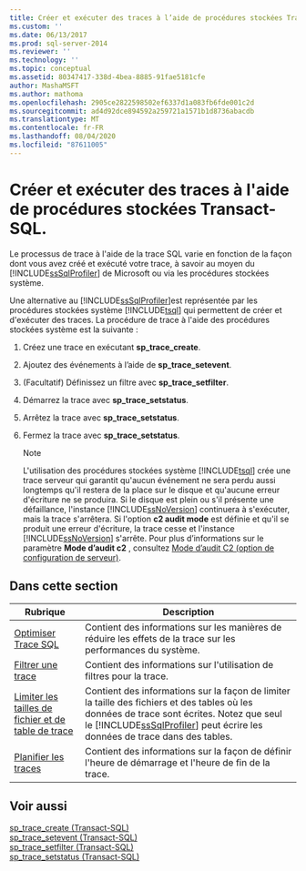 ```yaml
---
title: Créer et exécuter des traces à l’aide de procédures stockées Transact-SQL | Microsoft Docs
ms.custom: ''
ms.date: 06/13/2017
ms.prod: sql-server-2014
ms.reviewer: ''
ms.technology: ''
ms.topic: conceptual
ms.assetid: 80347417-338d-4bea-8885-91fae5181cfe
author: MashaMSFT
ms.author: mathoma
ms.openlocfilehash: 2905ce2822598502ef6337d1a083fb6fde001c2d
ms.sourcegitcommit: ad4d92dce894592a259721a1571b1d8736abacdb
ms.translationtype: MT
ms.contentlocale: fr-FR
ms.lasthandoff: 08/04/2020
ms.locfileid: "87611005"
---
```

# <a name="create-and-run-traces-using-transact-sql-stored-procedures"></a>Créer et exécuter des traces à l'aide de procédures stockées Transact-SQL.
  Le processus de trace à l'aide de la trace SQL varie en fonction de la façon dont vous avez créé et exécuté votre trace, à savoir au moyen du [!INCLUDE[ssSqlProfiler](../../includes/sssqlprofiler-md.md)] de Microsoft ou via les procédures stockées système.  
  
 Une alternative au [!INCLUDE[ssSqlProfiler](../../includes/sssqlprofiler-md.md)]est représentée par les procédures stockées système [!INCLUDE[tsql](../../includes/tsql-md.md)] qui permettent de créer et d'exécuter des traces. La procédure de trace à l'aide des procédures stockées système est la suivante :  
  
1.  Créez une trace en exécutant **sp_trace_create**.  
  
2.  Ajoutez des événements à l’aide de **sp_trace_setevent**.  
  
3.  (Facultatif) Définissez un filtre avec **sp_trace_setfilter**.  
  
4.  Démarrez la trace avec **sp_trace_setstatus**.  
  
5.  Arrêtez la trace avec **sp_trace_setstatus**.  
  
6.  Fermez la trace avec **sp_trace_setstatus**.  
  
    > [!NOTE]  
    >  L'utilisation des procédures stockées système [!INCLUDE[tsql](../../includes/tsql-md.md)] crée une trace serveur qui garantit qu'aucun événement ne sera perdu aussi longtemps qu'il restera de la place sur le disque et qu'aucune erreur d'écriture ne se produira. Si le disque est plein ou s'il présente une défaillance, l'instance [!INCLUDE[ssNoVersion](../../includes/ssnoversion-md.md)] continuera à s'exécuter, mais la trace s'arrêtera. Si l'option **c2 audit mode** est définie et qu'il se produit une erreur d'écriture, la trace cesse et l'instance [!INCLUDE[ssNoVersion](../../includes/ssnoversion-md.md)] s'arrête. Pour plus d’informations sur le paramètre **Mode d’audit c2** , consultez [Mode d’audit C2 (option de configuration de serveur)](../../database-engine/configure-windows/c2-audit-mode-server-configuration-option.md).  
  
## <a name="in-this-section"></a>Dans cette section  
  
|Rubrique|Description|  
|-----------|-----------------|  
|[Optimiser Trace SQL](sql-trace.md)|Contient des informations sur les manières de réduire les effets de la trace sur les performances du système.|  
|[Filtrer une trace](filter-a-trace.md)|Contient des informations sur l'utilisation de filtres pour la trace.|  
|[Limiter les tailles de fichier et de table de trace](limit-trace-file-and-table-sizes.md)|Contient des informations sur la façon de limiter la taille des fichiers et des tables où les données de trace sont écrites. Notez que seul le [!INCLUDE[ssSqlProfiler](../../includes/sssqlprofiler-md.md)] peut écrire les données de trace dans des tables.|  
|[Planifier les traces](schedule-traces.md)|Contient des informations sur la façon de définir l'heure de démarrage et l'heure de fin de la trace.|  
  
## <a name="see-also"></a>Voir aussi  
 [sp_trace_create &#40;Transact-SQL&#41;](/sql/relational-databases/system-stored-procedures/sp-trace-create-transact-sql)   
 [sp_trace_setevent &#40;Transact-SQL&#41;](/sql/relational-databases/system-stored-procedures/sp-trace-setevent-transact-sql)   
 [sp_trace_setfilter &#40;Transact-SQL&#41;](/sql/relational-databases/system-stored-procedures/sp-trace-setfilter-transact-sql)   
 [sp_trace_setstatus &#40;Transact-SQL&#41;](/sql/relational-databases/system-stored-procedures/sp-trace-setstatus-transact-sql)  
  
  
